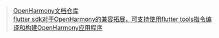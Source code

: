 
> [ OpenHarmony文档仓库 ]( https://gitee.com/openharmony/docs )   <br/>
> [ flutter sdk对于OpenHarmony的兼容拓展，可支持使用flutter tools指令编译和构建OpenHarmony应用程序 ]( https://gitee.com/openharmony-sig/flutter_flutter )   <br/>
